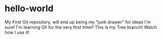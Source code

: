 # hello-world
My First Git repository, will end up being my "junk drawer" for ideas I'm sure!
I'm learning Git for the very first time!!
This is my Tree branch! Watch how I use it!
